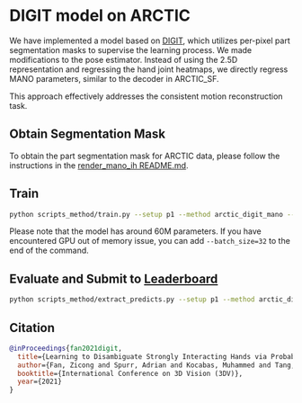 # DIGIT model on  ARCTIC

We have implemented a model based on [DIGIT](https://github.com/zc-alexfan/digit-interacting), which utilizes per-pixel part segmentation masks to supervise the learning process. 
We made modifications to the pose estimator. Instead of using the 2.5D representation and regressing the hand joint heatmaps, we directly regress MANO parameters, similar to the decoder in ARCTIC_SF.

This approach effectively addresses the consistent motion reconstruction task.



## Obtain Segmentation Mask

To obtain the part segmentation mask for ARCTIC data, please follow the instructions in the [render_mano_ih README.md](https://github.com/XueYing126/render_mano_ih).

## Train

```bash
python scripts_method/train.py --setup p1 --method arctic_digit_mano --trainsplit train --valsplit minival 
```
Please note that the model has around 60M parameters. If you have encountered GPU out of memory issue, you can add `--batch_size=32`  to the end of the command.

## Evaluate and Submit to [Leaderboard](docs/leaderboard.md)

```bash
python scripts_method/extract_predicts.py --setup p1 --method arctic_digit_mano --load_ckpt logs/5d91ff741/checkpoints/last.ckpt --run_on test --extraction_mode submit_pose
```



## Citation
```bibtex
@inProceedings{fan2021digit,
  title={Learning to Disambiguate Strongly Interacting Hands via Probabilistic Per-pixel Part Segmentation},
  author={Fan, Zicong and Spurr, Adrian and Kocabas, Muhammed and Tang, Siyu and Black, Michael and Hilliges, Otmar},
  booktitle={International Conference on 3D Vision (3DV)},
  year={2021}
}
```